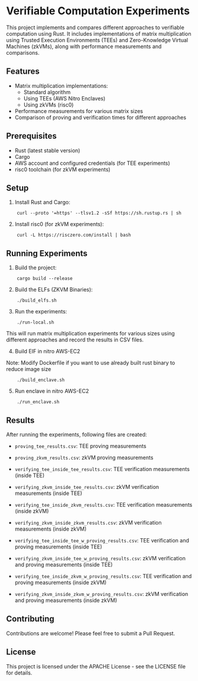 # Verifiable Computation Experiments

This project implements and compares different approaches to verifiable computation using Rust. It includes implementations of matrix multiplication using Trusted Execution Environments (TEEs) and Zero-Knowledge Virtual Machines (zkVMs), along with performance measurements and comparisons.

## Features

- Matrix multiplication implementations:
  - Standard algorithm
  - Using TEEs (AWS Nitro Enclaves)
  - Using zkVMs (risc0)
- Performance measurements for various matrix sizes
- Comparison of proving and verification times for different approaches

## Prerequisites

- Rust (latest stable version)
- Cargo
- AWS account and configured credentials (for TEE experiments)
- risc0 toolchain (for zkVM experiments)

## Setup

1. Install Rust and Cargo:

```
    curl --proto '=https' --tlsv1.2 -sSf https://sh.rustup.rs | sh
```

2. Install risc0 (for zkVM experiments):

```
    curl -L https://risczero.com/install | bash
```

## Running Experiments

1. Build the project:
```
    cargo build --release
```
2. Build the ELFs (ZKVM Binaries):
```
    ./build_elfs.sh
```
3. Run the experiments:
```
    ./run-local.sh
```
This will run matrix multiplication experiments for various sizes using different approaches and record the results in CSV files.

4. Build EIF in nitro AWS-EC2

Note: Modify Dockerfile if you want to use already built rust binary to reduce image size

```
    ./build_enclave.sh
```
5. Run enclave in nitro AWS-EC2
```
    ./run_enclave.sh
```



## Results

After running the experiments, following files are created:

- `proving_tee_results.csv`: TEE proving measurements
- `proving_zkvm_results.csv`: zkVM proving measurements
- `verifying_tee_inside_tee_results.csv`: TEE verification measurements (inside TEE)
- `verifying_zkvm_inside_tee_results.csv`: zkVM verification measurements (inside TEE)
- `verifying_tee_inside_zkvm_results.csv`: TEE verification measurements (inside zkVM)
- `verifying_zkvm_inside_zkvm_results.csv`: zkVM verification measurements (inside zkVM)

- `verifying_tee_inside_tee_w_proving_results.csv`: TEE verification and proving measurements (inside TEE)
- `verifying_zkvm_inside_tee_w_proving_results.csv`: zkVM verification and proving measurements (inside TEE)
- `verifying_tee_inside_zkvm_w_proving_results.csv`: TEE verification and proving measurements (inside zkVM)
- `verifying_zkvm_inside_zkvm_w_proving_results.csv`: zkVM verification and proving measurements (inside zkVM)


## Contributing

Contributions are welcome! Please feel free to submit a Pull Request.

## License

This project is licensed under the APACHE License - see the LICENSE file for details.
